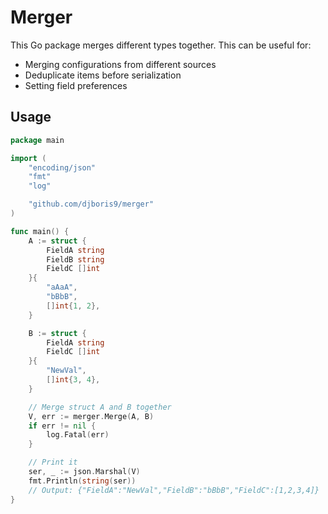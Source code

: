 # Merger
This Go package merges different types together.
This can be useful for:

* Merging configurations from different sources
* Deduplicate items before serialization
* Setting field preferences

## Usage
```Go
package main

import (
	"encoding/json"
	"fmt"
	"log"

	"github.com/djboris9/merger"
)

func main() {
	A := struct {
		FieldA string
		FieldB string
		FieldC []int
	}{
		"aAaA",
		"bBbB",
		[]int{1, 2},
	}

	B := struct {
		FieldA string
		FieldC []int
	}{
		"NewVal",
		[]int{3, 4},
	}

	// Merge struct A and B together
	V, err := merger.Merge(A, B)
	if err != nil {
		log.Fatal(err)
	}

	// Print it
	ser, _ := json.Marshal(V)
	fmt.Println(string(ser))
	// Output: {"FieldA":"NewVal","FieldB":"bBbB","FieldC":[1,2,3,4]}
}
```
